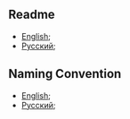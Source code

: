 ## Readme

-   [English](https://github.com/AnatoliyCh/bot-get-by-link/blob/change-documentation/Documentation/README.en.md);
-   [Русский](https://github.com/AnatoliyCh/bot-get-by-link/blob/change-documentation/Documentation/README.ru.md);

## Naming Convention

-   [English](https://github.com/AnatoliyCh/bot-get-by-link/blob/change-documentation/Documentation/NamingConvention/README.en.md);
-   [Русский](https://github.com/AnatoliyCh/bot-get-by-link/blob/change-documentation/Documentation/NamingConvention/README.ru.md);

